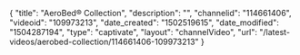 {
    "title": "AeroBed&reg; Collection",
    "description": "",
    "channelid": "114661406",
    "videoid": "109973213",
    "date_created": "1502519615",
    "date_modified": "1504287194",
    "type": "captivate",
    "layout": "channelVideo",
    "url": "\/latest-videos\/aerobed-collection\/114661406-109973213"
}